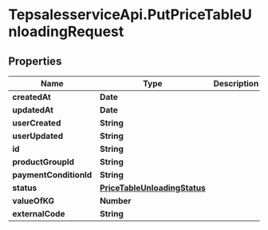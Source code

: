 # TepsalesserviceApi.PutPriceTableUnloadingRequest

## Properties
Name | Type | Description | Notes
------------ | ------------- | ------------- | -------------
**createdAt** | **Date** |  | [optional] 
**updatedAt** | **Date** |  | [optional] 
**userCreated** | **String** |  | [optional] 
**userUpdated** | **String** |  | [optional] 
**id** | **String** |  | [optional] 
**productGroupId** | **String** |  | [optional] 
**paymentConditionId** | **String** |  | [optional] 
**status** | [**PriceTableUnloadingStatus**](PriceTableUnloadingStatus.md) |  | [optional] 
**valueOfKG** | **Number** |  | [optional] 
**externalCode** | **String** |  | [optional] 
